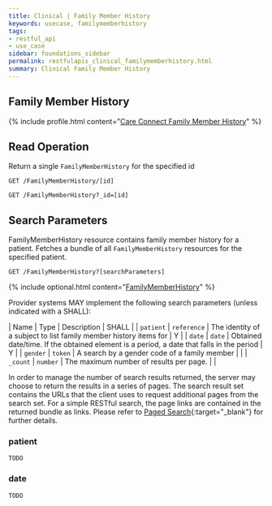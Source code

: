 ```yaml
---
title: Clinical | Family Member History
keywords: usecase, familymemberhistory
tags:
- restful_api
- use_case
sidebar: foundations_sidebar
permalink: restfulapis_clinical_familymemberhistory.html
summary: Clinical Family Member History
---
```


## Family Member History ##

{% include profile.html content="[Care Connect Family Member History](http://www.interopen.org/candidate-profiles/care-connect/CareConnect-FamilyMemberHistory-1.html)" %}

## Read Operation ##

Return a single `FamilyMemberHistory` for the specified id

```http
GET /FamilyMemberHistory/[id]
```

```http
GET /FamilyMemberHistory?_id=[id]
```


## Search Parameters ##

FamilyMemberHistory resource contains family member history for a patient. Fetches a bundle of all `FamilyMemberHistory` resources for the specified patient.

```http
GET /FamilyMemberHistory?[searchParameters]
```

{% include optional.html content="[FamilyMemberHistory](https://www.hl7.org/fhir/DSTU2/familymemberhistory.html#search)" %}

Provider systems MAY implement the following search parameters (unless indicated with a SHALL):

| Name | Type | Description | SHALL |
| `patient` | `reference` | The identity of a subject to list family member history items for | Y |
| `date` | `date` | Obtained date/time. If the obtained element is a period, a date that falls in the period | Y |
| `gender` | `token` | A search by a gender code of a family member |  |
| `_count` | `number` | The maximum number of results per page. |  |

In order to manage the number of search results returned, the server may choose to return the results in a series of pages. The search result set contains the URLs that the client uses to request additional pages from the search set. For a simple RESTful search, the page links are contained in the returned bundle as links. Please refer to [Paged Search](https://www.hl7.org/fhir/DSTU2/search.html#count){:target="_blank"} for further details.

### patient ###

```TODO```

### date ###

```TODO```


